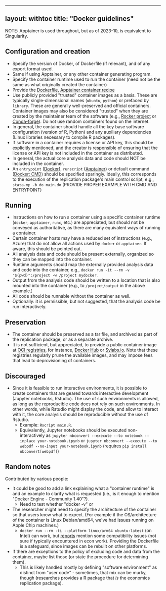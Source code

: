 
---
layout: withtoc
title: "Docker guidelines"
---

NOTE: Apptainer is used throughout, but as of 2023-10, is equivalent to Singularity.

## Configuration and creation

- Specify the version of Docker, of Dockerfile (if relevant), and of any export format used.
- Same if using Apptainer, or any other container generating program.
- Specify the container runtime used to run the container (need not be the same as what originally created the container)
- Provide the [Dockerfile](https://docs.docker.com/engine/reference/builder/), [Apptainer container recipe](https://apptainer.org/user-docs/2.5/container_recipes.html)
- Use publicly provided "trusted" container images as a basis. These are typically single-dimensional names (`ubuntu`, `python`) or prefaced by `library`. These are generally well-preserved and official containers. Container images may also be considered "trusted" when they are created by the maintainer team of the software (e.g., [Rocker project](https://rocker-project.org/) or [Conda-forge](https://hub.docker.com/u/condaforge)). Do not use random containers found on the internet.
- In general, the container should handle all the key base software configuration (version of R, Python) and any auxiliary dependencies (Linux libraries necessary to compile R packages). 
- If software in a container requires a license or API key, this should be explicitly mentioned, and the creator is responsible of ensuring that the license or API key is not included in the container as distributed.
- In general, the actual core analysis data and code should NOT be included in the container. 
- An `entrypoint` ([Docker](https://docs.docker.com/engine/reference/builder/#entrypoint)), `runscript` ([Apptainer](https://apptainer.org/docs/user/latest/definition_files.html#runscript)) or default command ([Docker: CMD](https://docs.docker.com/engine/reference/builder/#cmd)) should be specified sparingly. Ideally, this corresponds to the execution of the replication package's main control script, e.g., `stata-mp -b do main.do` (PROVIDE PROPER EXAMPLE WITH CMD AND ENTRYPOINT)

## Running

- Instructions on how to run a container using a specific container runtime (`docker`, `apptainer`, `runc`, etc.) are appreciated, but should not be conveyed as authoritative, as there are many equivalent ways of running a container.
- Certain container hosts may have a reduced set of instructions (e.g., Azure) that do not allow all actions used by `docker` or `apptainer`. If aware, this should be pointed out.
- All analysis data and code should be present externally, organized so they can be mapped into the container.
- Runtime arguments should map the externally provided analysis data and code into the container, e.g., `docker run -it --rm -v "$(pwd)":/project -w /project mydocker`. 
- Output from the analysis code should be written to a location that is also mounted into the container (e.g., to `/project/output` in the above example.)
- All code should be runnable without the container as well. 
- Optionally: it is permissible, but not suggested, that the analysis code be run interactively. 

## Preservation

- The container should be preserved as a tar file, and archived as part of the replication package, or as a separate archive.
- It is not sufficient, but appreciated, to provide a public container image at [OCI registries](https://opencontainers.org/), for instance, [Docker Hub](https://hub.docker.com/) or [Sylabs.io](https://cloud.sylabs.io/). Note that these registries regularly prune the available images, and may impose fees that lead to deprovisioning of containers. 

## Discouraged

- Since it is feasible to run interactive environments, it is possible to create containers that are geared towards interactive development (Jupyter notebooks, Rstudio). The use of such environments is allowed, as long as the reproducible code does not rely on such environments. In other words, while Rstudio might display the code, and allow to interact with it, the core analysis should be reproducible without the use of Rstudio.
  - Example: `Rscript main.R`. 
  - Equivalently, Jupyter notebooks should be executed non-interactively as `jupyter nbconvert --execute --to notebook --inplace your-notebook.ipynb` or `jupyter nbconvert --execute --to webpdf --no-input your-notebook.ipynb` (requires `pip install nbconvert[webpdf]`)
 
## Random notes

Contributed by various people:

- It could be good to add a link explaining what a "container runtime" is and an example to clarify what is requested (i.e., is it enough to mention "Docker Engine - Community 1.40"?).
  - Need to test whether "docker -v" or 
- The researcher might need to specify the architecture of the container so that users know what to expect. (For example if the OS/architecture of the container is Linux Debian/amd64, we've had issues running on Apple Chip machines.)
  - `docker run --rm -ti --platform linux/arm64 ubuntu:latest` (on Intel) can work, but [reports](https://stackoverflow.com/questions/70765522/docker-amd64-warning-on-apple-m1-computer) mention some compatibility issues (not sure if typically encountered in econ work). Providing the Dockerfile is a safeguard, since images can be rebuilt on other platforms.
- If there are exceptions to the policy of excluding code and data from the container, maybe list those (or state the procedure for determining them).
  - This is likely handled mostly by defining "software environment" as distinct from "user code" - sometimes, that mix can be murky, though (researches provides a R package that *is* the economics replication package). 

